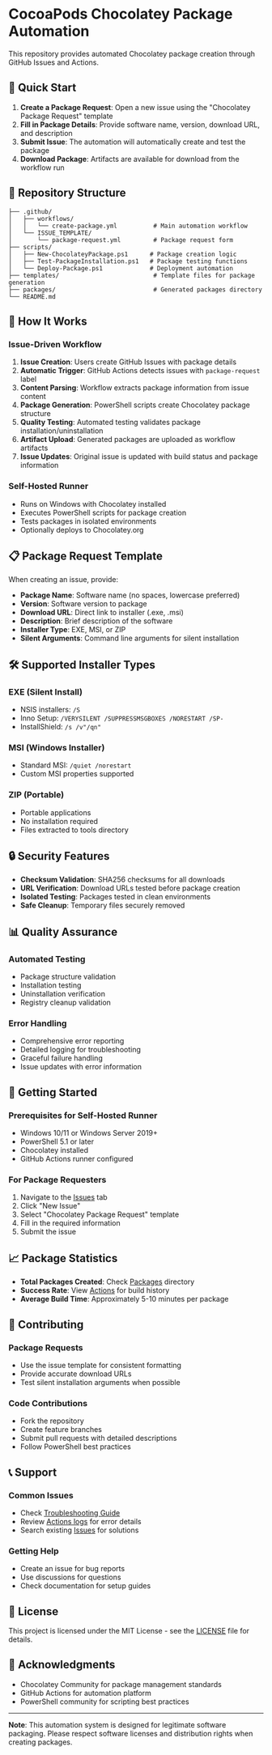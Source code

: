 # CocoaPods Chocolatey Package Automation

This repository provides automated Chocolatey package creation through GitHub Issues and Actions.

## 🚀 Quick Start

1. **Create a Package Request**: Open a new issue using the "Chocolatey Package Request" template
2. **Fill in Package Details**: Provide software name, version, download URL, and description
3. **Submit Issue**: The automation will automatically create and test the package
4. **Download Package**: Artifacts are available for download from the workflow run

## 📁 Repository Structure

```
├── .github/
│   ├── workflows/
│   │   └── create-package.yml          # Main automation workflow
│   └── ISSUE_TEMPLATE/
│       └── package-request.yml         # Package request form
├── scripts/
│   ├── New-ChocolateyPackage.ps1      # Package creation logic
│   ├── Test-PackageInstallation.ps1   # Package testing functions
│   └── Deploy-Package.ps1             # Deployment automation
├── templates/                          # Template files for package generation
├── packages/                           # Generated packages directory
└── README.md
```

## 🔧 How It Works

### Issue-Driven Workflow
1. **Issue Creation**: Users create GitHub Issues with package details
2. **Automatic Trigger**: GitHub Actions detects issues with `package-request` label
3. **Content Parsing**: Workflow extracts package information from issue content
4. **Package Generation**: PowerShell scripts create Chocolatey package structure
5. **Quality Testing**: Automated testing validates package installation/uninstallation
6. **Artifact Upload**: Generated packages are uploaded as workflow artifacts
7. **Issue Updates**: Original issue is updated with build status and package information

### Self-Hosted Runner
- Runs on Windows with Chocolatey installed
- Executes PowerShell scripts for package creation
- Tests packages in isolated environments
- Optionally deploys to Chocolatey.org

## 📋 Package Request Template

When creating an issue, provide:
- **Package Name**: Software name (no spaces, lowercase preferred)
- **Version**: Software version to package
- **Download URL**: Direct link to installer (.exe, .msi)
- **Description**: Brief description of the software
- **Installer Type**: EXE, MSI, or ZIP
- **Silent Arguments**: Command line arguments for silent installation

## 🛠️ Supported Installer Types

### EXE (Silent Install)
- NSIS installers: `/S`
- Inno Setup: `/VERYSILENT /SUPPRESSMSGBOXES /NORESTART /SP-`
- InstallShield: `/s /v"/qn"`

### MSI (Windows Installer)
- Standard MSI: `/quiet /norestart`
- Custom MSI properties supported

### ZIP (Portable)
- Portable applications
- No installation required
- Files extracted to tools directory

## 🔒 Security Features

- **Checksum Validation**: SHA256 checksums for all downloads
- **URL Verification**: Download URLs tested before package creation
- **Isolated Testing**: Packages tested in clean environments
- **Safe Cleanup**: Temporary files securely removed

## 📊 Quality Assurance

### Automated Testing
- Package structure validation
- Installation testing
- Uninstallation verification
- Registry cleanup validation

### Error Handling
- Comprehensive error reporting
- Detailed logging for troubleshooting
- Graceful failure handling
- Issue updates with error information

## 🚀 Getting Started

### Prerequisites for Self-Hosted Runner
- Windows 10/11 or Windows Server 2019+
- PowerShell 5.1 or later
- Chocolatey installed
- GitHub Actions runner configured

### For Package Requesters
1. Navigate to the [Issues](../../issues) tab
2. Click "New Issue"
3. Select "Chocolatey Package Request" template
4. Fill in the required information
5. Submit the issue

## 📈 Package Statistics

- **Total Packages Created**: Check [Packages](./packages) directory
- **Success Rate**: View [Actions](../../actions) for build history
- **Average Build Time**: Approximately 5-10 minutes per package

## 🤝 Contributing

### Package Requests
- Use the issue template for consistent formatting
- Provide accurate download URLs
- Test silent installation arguments when possible

### Code Contributions
- Fork the repository
- Create feature branches
- Submit pull requests with detailed descriptions
- Follow PowerShell best practices

## 📞 Support

### Common Issues
- Check [Troubleshooting Guide](./docs/troubleshooting.md)
- Review [Actions logs](../../actions) for error details
- Search existing [Issues](../../issues) for solutions

### Getting Help
- Create an issue for bug reports
- Use discussions for questions
- Check documentation for setup guides

## 📜 License

This project is licensed under the MIT License - see the [LICENSE](LICENSE) file for details.

## 🙏 Acknowledgments

- Chocolatey Community for package management standards
- GitHub Actions for automation platform
- PowerShell community for scripting best practices

---

**Note**: This automation system is designed for legitimate software packaging. Please respect software licenses and distribution rights when creating packages.
